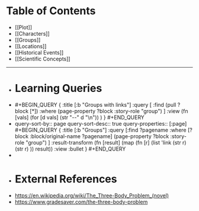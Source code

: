 # Table of Contents
- [[Plot]]
- [[Characters]]
- [[Groups]]
- [[Locations]]
- [[Historical Events]]
- [[Scientific Concepts]]
- ---
- # Learning Queries
- #+BEGIN_QUERY
  {
  :title [:b "Groups with links"]
  :query [
    :find (pull ?block [*])
    :where
    (page-property ?block :story-role "group")
  ]
  :view (fn [vals]
    (for [d vals] (str "--" d "\n"))
   )
  }
  #+END_QUERY
- query-sort-by:: page
  query-sort-desc:: true
  query-properties:: [:page]
  #+BEGIN_QUERY
  {
  :title [:b "Groups"]
  :query [:find ?pagename
  :where
  [?block :block/original-name ?pagename]
  (page-property ?block :story-role "group")
  ]
  :result-transform (fn [result]
    (map (fn [r]
      (list 'link  (str r) (str r) ))
      result))
  :view :bullet
  }
  #+END_QUERY
-
- # External References
- https://en.wikipedia.org/wiki/The_Three-Body_Problem_(novel)
- https://www.gradesaver.com/the-three-body-problem